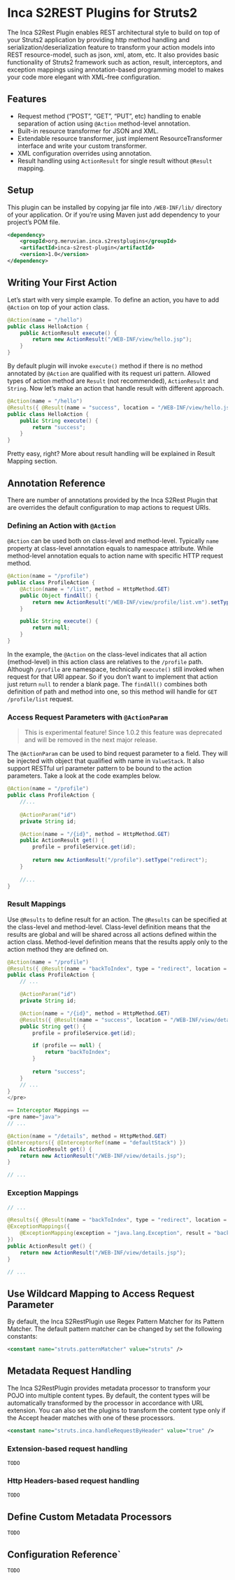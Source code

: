 Inca S2REST Plugins for Struts2
===

The Inca S2Rest Plugin enables REST architectural style to build on top of your Struts2 application by providing http method handling and serialization/deserialization feature to transform your action models into REST resource-model, such as json, xml, atom, etc. It also provides basic functionality of Struts2 framework such as action, result, interceptors, and exception mappings using annotation-based programming model to makes your code more elegant with XML-free configuration.

Features
---
* Request method (“POST”, “GET”, “PUT”, etc) handling to enable separation of action using `@Action` method-level annotation.
* Built-in resource transformer for JSON and XML.
* Extendable resource transformer, just implement ResourceTransformer interface and write your custom transformer.
* XML configuration overrides using annotation.
* Result handling using `ActionResult` for single result without `@Result` mapping.

Setup
---
This plugin can be installed by copying jar file into `/WEB-INF/lib/` directory of your application. Or if you’re using Maven just add dependency to your project’s POM file.
```xml
<dependency>
    <groupId>org.meruvian.inca.s2restplugins</groupId>
    <artifactId>inca-s2rest-plugin</artifactId>
    <version>1.0</version>
</dependency>
```

Writing Your First Action
---
Let’s start with very simple example. To define an action, you have to add `@Action` on top of your action class.
```java
@Action(name = "/hello")
public class HelloAction {
    public ActionResult execute() {
        return new ActionResult("/WEB-INF/view/hello.jsp");
    }
}
```

By default plugin will invoke `execute()` method if there is no method annotated by `@Action` are qualified with its request uri pattern. Allowed types of action method are `Result` (not recommended), `ActionResult` and `String`.
Now let’s make an action that handle result with different approach.

```java
@Action(name = "/hello")
@Results({ @Result(name = "success", location = "/WEB-INF/view/hello.jsp") })
public class HelloAction {
    public String execute() {
        return "success";
    }
}
```

Pretty easy, right? More about result handling will be explained in Result Mapping section.

Annotation Reference
---
There are number of annotations provided by the Inca S2Rest Plugin that are overrides the default configuration to map actions to request URIs.
### Defining an Action with `@Action`
`@Action` can be used both on class-level and method-level. Typically `name` property at class-level annotation equals to namespace attribute. While method-level annotation equals to action name with specific HTTP request method.
```java
@Action(name = "/profile")
public class ProfileAction {
    @Action(name = "/list", method = HttpMethod.GET)
    public Object findAll() {
        return new ActionResult("/WEB-INF/view/profile/list.vm").setType("velocity");
    }

    public String execute() {
        return null;
    }
}
```

In the example, the `@Action` on the class-level indicates that all action (method-level) in this action class are relatives to the `/profile` path. Although `/profile` are namespace, technically `execute()` still invoked when request for that URI appear. So if you don’t want to implement that action just return `null` to render a blank page. The `findAll()` combines both definition of path and method into one, so this method will handle for `GET /profile/list` request.

### Access Request Parameters with `@ActionParam`
> This is experimental feature! Since 1.0.2 this feature was deprecated and will be removed in the next major release.

The `@ActionParam` can be used to bind request parameter to a field. They will be injected with object that qualified with name in `ValueStack`. It also support RESTful url parameter pattern to be bound to the action parameters. Take a look at the code examples below.
```java
@Action(name = "/profile")
public class ProfileAction {
    //...
    
    @ActionParam("id")
    private String id;

    @Action(name = "/{id}", method = HttpMethod.GET)
    public ActionResult get() {
        profile = profileService.get(id);
        
        return new ActionResult("/profile").setType("redirect");
    }
    
    //...
}
```

### Result Mappings
Use `@Results` to define result for an action. The `@Results` can be specified at the class-level and method-level. Class-level definition means that the results are global and will be shared across all actions defined within the action class. Method-level definition means that the results apply only to the action method they are defined on.

```java
@Action(name = "/profile")
@Results({ @Result(name = "backToIndex", type = "redirect", location = "/index") })
public class ProfileAction {
    // ...

    @ActionParam("id")
    private String id;

    @Action(name = "/{id}", method = HttpMethod.GET)
    @Results({ @Result(name = "success", location = "/WEB-INF/view/details.jsp") })
    public String get() {
        profile = profileService.get(id);

        if (profile == null) {
            return "backToIndex";
        }
        
        return "success";
    }
    // ...
}
</pre>

== Interceptor Mappings ==
<pre name="java">
// ...

@Action(name = "/details", method = HttpMethod.GET)
@Interceptors({ @InterceptorRef(name = "defaultStack") })
public ActionResult get() {
    return new ActionResult("/WEB-INF/view/details.jsp");
}

// ...
```

### Exception Mappings
```java
// ...

@Results({ @Result(name = "backToIndex", type = "redirect", location = "/index") })
@ExceptionMappings({
    @ExceptionMapping(exception = "java.lang.Exception", result = "backToIndex") 
})
public ActionResult get() {
    return new ActionResult("/WEB-INF/view/details.jsp");
}

// ...
```

Use Wildcard Mapping to Access Request Parameter
---

By default, the Inca S2RestPlugin use Regex Pattern Matcher for its Pattern Matcher. The default pattern matcher can be changed by set the following constants:

```xml
<constant name="struts.patternMatcher" value="struts" />
```

Metadata Request Handling
---

The Inca S2RestPlugin provides metadata processor to transform your POJO into multiple content types. By default, the content types will be automatically transformed by the processor in accordance with URL extension. You can also set the plugins to transform the content type only if the Accept header matches with one of these processors.
```xml
<constant name="struts.inca.handleRequestByHeader" value="true" />
```

### Extension-based request handling
`TODO`

### Http Headers-based request handling

`TODO`

Define Custom Metadata Processors
---
`TODO`

Configuration Reference`
---
`TODO`
